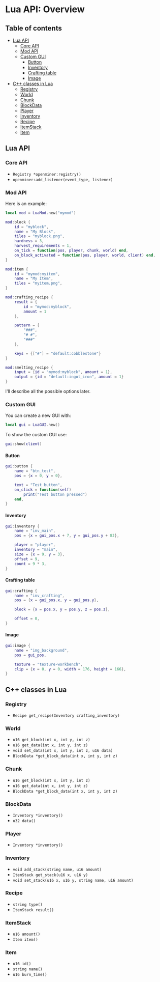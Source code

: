 # Lua API: Overview

## Table of contents

- [Lua API](#lua-api)
    - [Core API](#core-api)
    - [Mod API](#mod-api)
    - [Custom GUI](#custom-gui)
        - [Button](#button)
        - [Inventory](#inventory)
        - [Crafting table](#crafting-table)
        - [Image](#image)
- [C++ classes in Lua](#c-classes-in-lua)
    - [Registry](#registry)
    - [World](#world)
    - [Chunk](#chunk)
    - [BlockData](#blockdata)
    - [Player](#player)
    - [Inventory](#inventory-1)
    - [Recipe](#recipe)
    - [ItemStack](#itemstack)
    - [Item](#item)

## Lua API

### Core API

- `Registry *openminer:registry()`
- `openminer:add_listener(event_type, listener)`

### Mod API

Here is an example:

```lua
local mod = LuaMod.new("mymod")

mod:block {
	id = "myblock",
	name = "My Block",
	tiles = "myblock.png",
	hardness = 3,
	harvest_requirements = 1,
	on_tick = function(pos, player, chunk, world) end,
	on_block_activated = function(pos, player, world, client) end,
}

mod:item {
	id = "mymod:myitem",
	name = "My Item",
	tiles = "myitem.png",
}

mod:crafting_recipe {
	result = {
		id = "mymod:myblock",
		amount = 1
	},

	pattern = {
		"###",
		"# #",
		"###"
	},

	keys = {["#"] = "default:cobblestone"}
}

mod:smelting_recipe {
	input = {id = "mymod:myblock", amount = 1},
	output = {id = "default:ingot_iron", amount = 1}
}
```

I'll describe all the possible options later.

### Custom GUI

You can create a new GUI with:
```lua
local gui = LuaGUI.new()
```

To show the custom GUI use:
```lua
gui:show(client)
```

#### Button

```lua
gui:button {
	name = "btn_test",
	pos = {x = 0, y = 0},

	text = "Test button",
	on_click = function(self)
		print("Test button pressed")
	end,
}
```

#### Inventory

```lua
gui:inventory {
	name = "inv_main",
	pos = {x = gui_pos.x + 7, y = gui_pos.y + 83},

	player = "player",
	inventory = "main",
	size = {x = 9, y = 3},
	offset = 9,
	count = 9 * 3,
}
```

#### Crafting table

```lua
gui:crafting {
	name = "inv_crafting",
	pos = {x = gui_pos.x, y = gui_pos.y},

	block = {x = pos.x, y = pos.y, z = pos.z},

	offset = 0,
}
```

#### Image

```lua
gui:image {
	name = "img_background",
	pos = gui_pos,

	texture = "texture-workbench",
	clip = {x = 0, y = 0, width = 176, height = 166},
}
```

## C++ classes in Lua

### Registry

- `Recipe get_recipe(Inventory crafting_inventory)`

### World

- `u16 get_block(int x, int y, int z)`
- `u16 get_data(int x, int y, int z)`
- `void set_data(int x, int y, int z, u16 data)`
- `BlockData *get_block_data(int x, int y, int z)`

### Chunk

- `u16 get_block(int x, int y, int z)`
- `u16 get_data(int x, int y, int z)`
- `BlockData *get_block_data(int x, int y, int z)`

### BlockData

- `Inventory *inventory()`
- `u32 data()`

### Player

- `Inventory *inventory()`

### Inventory

- `void add_stack(string name, u16 amount)`
- `ItemStack get_stack(u16 x, u16 y)`
- `void set_stack(u16 x, u16 y, string name, u16 amount)`

### Recipe

- `string type()`
- `ItemStack result()`

### ItemStack

- `u16 amount()`
- `Item item()`

### Item

- `u16 id()`
- `string name()`
- `u16 burn_time()`

